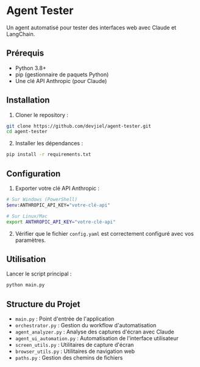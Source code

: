 # Agent Tester

Un agent automatisé pour tester des interfaces web avec Claude et LangChain.

## Prérequis

- Python 3.8+
- pip (gestionnaire de paquets Python)
- Une clé API Anthropic (pour Claude)

## Installation

1. Cloner le repository :
```bash
git clone https://github.com/devjiel/agent-tester.git
cd agent-tester
```

2. Installer les dépendances :
```bash
pip install -r requirements.txt
```

## Configuration

1. Exporter votre clé API Anthropic :
```bash
# Sur Windows (PowerShell)
$env:ANTHROPIC_API_KEY="votre-clé-api"

# Sur Linux/Mac
export ANTHROPIC_API_KEY="votre-clé-api"
```

2. Vérifier que le fichier `config.yaml` est correctement configuré avec vos paramètres.

## Utilisation

Lancer le script principal :
```bash
python main.py
```

## Structure du Projet

- `main.py` : Point d'entrée de l'application
- `orchestrator.py` : Gestion du workflow d'automatisation
- `agent_analyzer.py` : Analyse des captures d'écran avec Claude
- `agent_ui_automation.py` : Automatisation de l'interface utilisateur
- `screen_utils.py` : Utilitaires de capture d'écran
- `browser_utils.py` : Utilitaires de navigation web
- `paths.py` : Gestion des chemins de fichiers 